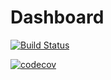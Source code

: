 # Dashboard

[![Build Status](https://travis-ci.org/nightlegend/Dashboard.svg)](https://travis-ci.org/nightlegend/Dashboard)

[![codecov](https://codecov.io/gh/nightlegend/Dashboard/branch/master/graph/badge.svg)](https://codecov.io/gh/nightlegend/Dashboard)